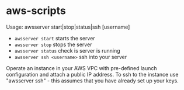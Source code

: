 aws-scripts
===========

Usage: awsserver start|stop|status|ssh [username]

- `awsserver start` starts the server
- `awsserver stop` stops the server
- `awsserver status` check is server is running
- `awsserver ssh <username>` ssh into your server


Operate an instance in your AWS VPC with pre-defined launch configuration and attach a public IP address.
To ssh to the instance use "awsserver ssh" - this assumes that you have already set up your keys.
